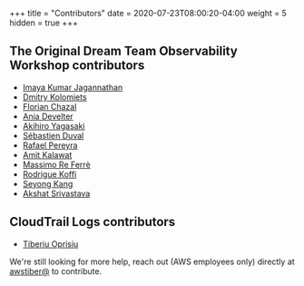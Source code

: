+++
title = "Contributors"
date = 2020-07-23T08:00:20-04:00
weight = 5
hidden = true
+++

## The Original Dream Team Observability Workshop contributors
- [Imaya Kumar Jagannathan](https://www.linkedin.com/in/imaya/)
- [Dmitry Kolomiets](https://www.linkedin.com/in/dmitrykolomiets/)
- [Florian Chazal](https://www.linkedin.com/in/florian-chazal-a4846061/)
- [Ania Develter](https://www.linkedin.com/in/ania-develter-8b7153195/)
- [Akihiro Yagasaki](https://www.linkedin.com/in/akihiro-yagasaki-62b329b2/)
- [Sébastien Duval](https://www.linkedin.com/in/s%C3%A9bastien-duval-b59b3338/)
- [Rafael Pereyra](https://www.linkedin.com/in/rafael-pereyra/)
- [Amit Kalawat](https://www.linkedin.com/in/amitkalawat/)
- [Massimo Re Ferrè](https://www.linkedin.com/in/massimoreferre/)
- [Rodrigue Koffi](https://www.linkedin.com/in/grkoffi/)
- [Seyong Kang](https://www.linkedin.com/in/seyong-kang-38447b129/)
- [Akshat Srivastava](https://www.linkedin.com/in/akshatsrivastava/)

## CloudTrail Logs contributors
- [Tiberiu Oprisiu](https://www.linkedin.com/in/toprisiu/)

We're still looking for more help, reach out (AWS employees only) directly at [awstiber@](https://amazon.enterprise.slack.com/user/@W01ABLLLZ28) to contribute.

